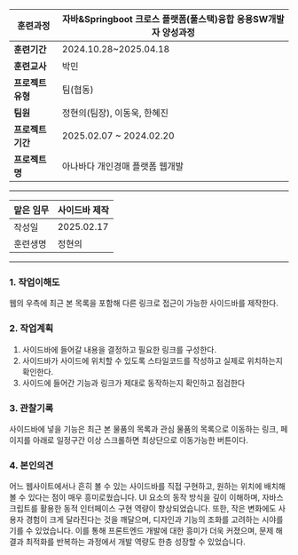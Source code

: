
| **훈련과정**    | 자바&Springboot 크로스 플랫폼(풀스택)융합 응용SW개발자 양성과정 |
| ----------- | ----------------------------------------- |
| **훈련기간**    | 2024.10.28~2025.04.18                     |
| **훈련교사**    | 박민                                        |
| **프로젝트 유형** | 팀(협동)                                     |
| **팀원**      | 정현의(팀장), 이동욱, 한혜진                         |
| **프로젝트 기간** | 2025.02.07 ~ 2024.02.20                   |
| **프로젝트명**   | 아나바다 개인경매 플랫폼 웹개발                         |

---

| 맡은 임무 | 사이드바 제작    |
| ----- | ---------- |
| 작성일   | 2025.02.17 |
| 훈련생명  | 정현의        |

---

### 1. 작업이해도

웹의 우측에 최근 본 목록을 포함해 다른 링크로 접근이 가능한 사이드바를 제작한다.

### 2. 작업계획

1. 사이드바에 들어갈 내용을 결정하고 필요한 링크를 구성한다.
2. 사이드바가 사이드에 위치할 수 있도록 스타일코드를 작성하고 실제로 위치하는지 확인한다.
3. 사이드에 들어간 기능과 링크가 제대로 동작하는지 확인하고 점검한다
### 3. 관찰기록

사이드바에 넣을 기능은 최근 본 물품의 목록과 관심 물품의 목록으로 이동하는 링크, 페이지를 아래로 일정구간 이상 스크롤하면 최상단으로 이동가능한 버튼이다.

### 4. 본인의견

어느 웹사이트에서나 흔히 볼 수 있는 사이드바를 직접 구현하고, 원하는 위치에 배치해볼 수 있다는 점이 매우 흥미로웠습니다. UI 요소의 동작 방식을 깊이 이해하며, 자바스크립트를 활용한 동적 인터페이스 구현 역량이 향상되었습니다. 또한, 작은 변화에도 사용자 경험이 크게 달라진다는 것을 깨달으며, 디자인과 기능의 조화를 고려하는 시야를 기를 수 있었습니다. 이를 통해 프론트엔드 개발에 대한 흥미가 더욱 커졌으며, 문제 해결과 최적화를 반복하는 과정에서 개발 역량도 한층 성장할 수 있었습니다.